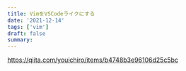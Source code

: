 ```yaml
---
title: VimをVSCodeライクにする
date: '2021-12-14'
tags: ['vim']
draft: false
summary:
---
```


https://qiita.com/youichiro/items/b4748b3e96106d25c5bc
